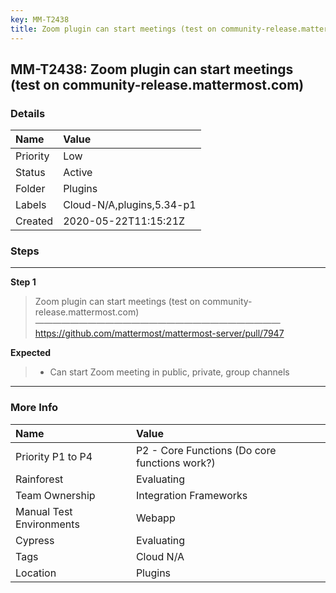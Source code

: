 ```yaml
---
key: MM-T2438
title: Zoom plugin can start meetings (test on community-release.mattermost.com)
---
```


## MM-T2438: Zoom plugin can start meetings (test on community-release.mattermost.com)

### Details

| Name     | Value                     |
| :------- | :------------------------ |
| Priority | Low                       |
| Status   | Active                    |
| Folder   | Plugins                   |
| Labels   | Cloud-N/A,plugins,5.34-p1 |
| Created  | 2020-05-22T11:15:21Z      |

### Steps

<hr/>

**Step 1**

> <article>Zoom plugin can start meetings (test on community-release.mattermost.com)<br>————————————————————————————<br><a href="https://github.com/mattermost/mattermost-server/pull/7947">https://github.com/mattermost/mattermost-server/pull/7947</a></article>

**Expected**

> <article><ul><li>Can start Zoom meeting in public, private, group channels</li></ul></article>

<hr/>

### More Info

| Name                     | Value                                         |
| :----------------------- | :-------------------------------------------- |
| Priority P1 to P4        | P2 - Core Functions (Do core functions work?) |
| Rainforest               | Evaluating                                    |
| Team Ownership           | Integration Frameworks                        |
| Manual Test Environments | Webapp                                        |
| Cypress                  | Evaluating                                    |
| Tags                     | Cloud N/A                                     |
| Location                 | Plugins                                       |
